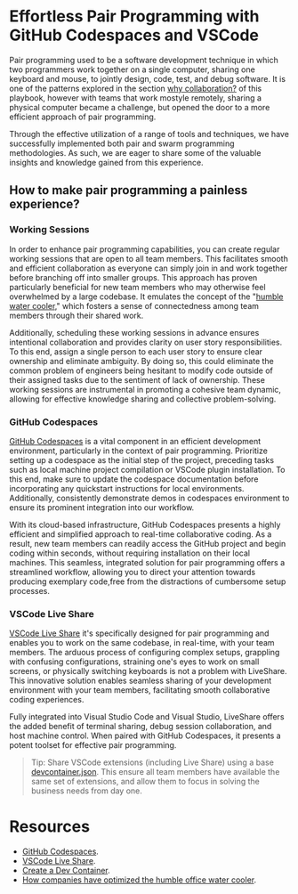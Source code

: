 # Effortless Pair Programming with GitHub Codespaces and VSCode

Pair programming used to be a software development technique in which two programmers work together on a single computer, sharing one keyboard and mouse, to jointly design, code, test, and debug software. It is one of the patterns explored in the section [why collaboration?](why-collaboration.md) of this playbook, however with teams that work mostyle remotely, sharing a physical computer became a challenge, but opened the door to a more efficient approach of pair programming.

Through the effective utilization of a range of tools and techniques, we have successfully implemented both pair and swarm programming methodologies. As such, we are eager to share some of the valuable insights and knowledge gained from this experience.

## How to make pair programming a painless experience?

### Working Sessions

In order to enhance pair programming capabilities, you can create regular working sessions that are open to all team members. This facilitates smooth and efficient collaboration as everyone can simply join in and work together before branching off into smaller groups. This approach has proven particularly beneficial for new team members who may otherwise feel overwhelmed by a large codebase. It emulates the concept of the "[humble water cooler](https://www.inverse.com/innovation/how-companies-have-optimized-the-humble-office-water-cooler)," which fosters a sense of connectedness among team members through their shared work.

Additionally, scheduling these working sessions in advance ensures intentional collaboration and provides clarity on user story responsibilities. To this end, assign a single person to each user story to ensure clear ownership and eliminate ambiguity. By doing so, this could eliminate the common problem of engineers being hesitant to modify code outside of their assigned tasks due to the sentiment of lack of ownership. These working sessions are instrumental in promoting a cohesive team dynamic, allowing for effective knowledge sharing and collective problem-solving.

### GitHub Codespaces

[GitHub Codespaces](https://code.visualstudio.com/docs/remote/codespaces) is a vital component in an efficient development environment, particularly in the context of pair programming. Prioritize setting up a codespace as the initial step of the project, preceding tasks such as local machine project compilation or VSCode plugin installation. To this end, make sure to update the codespace documentation before incorporating any quickstart instructions for local environments. Additionally, consistently demonstrate demos in codespaces environment to ensure its prominent integration into our workflow.
 
With its cloud-based infrastructure, GitHub Codespaces presents a highly efficient and simplified approach to real-time collaborative coding. As a result, new team members can readily access the GitHub project and begin coding within seconds, without requiring installation on their local machines. This seamless, integrated solution for pair programming offers a streamlined workflow, allowing you to direct your attention towards producing exemplary code,free from the distractions of cumbersome setup processes.

### VSCode Live Share

[VSCode Live Share](https://code.visualstudio.com/learn/collaboration/live-share) it's specifically designed for pair programming and enables you to work on the same codebase, in real-time, with your team members. The arduous process of configuring complex setups, grappling with confusing configurations, straining one's eyes to work on small screens, or physically switching keyboards is not a problem with LiveShare. This innovative solution enables seamless sharing of your development environment with your team members, facilitating smooth collaborative coding experiences. 

Fully integrated into Visual Studio Code and Visual Studio, LiveShare offers the added benefit of terminal sharing, debug session collaboration, and host machine control. When paired with GitHub Codespaces, it presents a potent toolset for effective pair programming.

> Tip: Share VSCode extensions (including Live Share) using a base [devcontainer.json](https://code.visualstudio.com/docs/devcontainers/create-dev-container). This ensure all team members have available the same set of extensions, and allow them to focus in solving the business needs from day one.

# Resources

* [GitHub Codespaces](https://code.visualstudio.com/docs/remote/codespaces).
* [VSCode Live Share](https://code.visualstudio.com/learn/collaboration/live-share).
* [Create a Dev Container](https://code.visualstudio.com/docs/devcontainers/create-dev-container).
* [How companies have optimized the humble office water cooler](https://www.inverse.com/innovation/how-companies-have-optimized-the-humble-office-water-cooler).